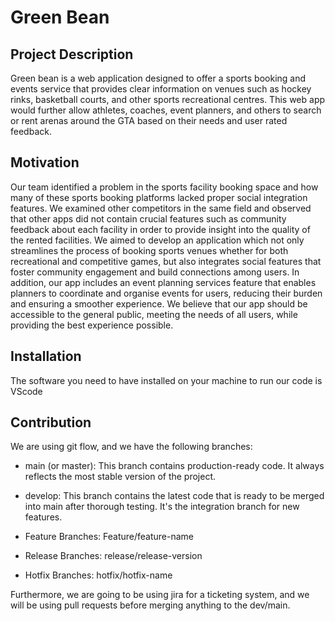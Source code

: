 # Green Bean

## Project Description
Green bean is a web application designed to offer a sports booking and events service that provides clear information on venues such as hockey rinks, basketball courts, and other sports recreational centres. This web app would further allow athletes, coaches, event planners, and others to search or rent arenas around the GTA based on their needs and user rated feedback.

## Motivation
Our team identified a problem in the sports facility booking space and how many of these sports booking platforms lacked proper social integration features. We examined other competitors in the same field and observed that other apps did not contain crucial features such as community feedback about each facility in order to provide insight into the quality of the rented facilities. We aimed to develop an application which not only streamlines the process of booking sports venues whether for both recreational and competitive games, but also integrates social features that foster community engagement and build connections among users. In addition, our app includes an event planning services feature that enables planners to coordinate and organise events for users, reducing their burden and ensuring a smoother experience. We believe that our app should be accessible to the general public, meeting the needs of all users, while providing the best experience possible.

## Installation
The software you need to have installed on your machine to run our code is VScode

## Contribution
We are using git flow, and we have the following branches: 

* main (or master): This branch contains production-ready code. It always reflects the most stable version of the project.

* develop: This branch contains the latest code that is ready to be merged into main after thorough testing. It's the integration branch for new features.
* Feature Branches: Feature/feature-name
* Release Branches: release/release-version
* Hotfix Branches: hotfix/hotfix-name

Furthermore, we are going to be using jira for a ticketing system, and we will be using pull requests before merging anything to the dev/main.
